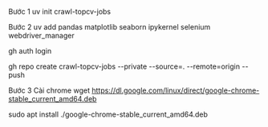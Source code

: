 Bước 1 
uv init crawl-topcv-jobs

Bước 2
uv add pandas matplotlib seaborn ipykernel selenium webdriver_manager


gh auth login

gh repo create crawl-topcv-jobs --private --source=. --remote=origin --push

Bước 3 Cài chrome
wget https://dl.google.com/linux/direct/google-chrome-stable_current_amd64.deb

sudo apt install ./google-chrome-stable_current_amd64.deb